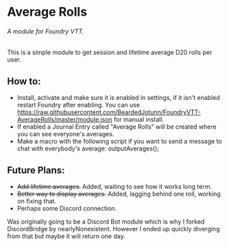 # Average Rolls
###### A module for Foundry VTT.

This is a simple module to get session and lifetime average D20 rolls per user.

## How to:
 - Install, activate and make sure it is enabled in settings, if it isn't enabled restart Foundry after enabling. You can use https://raw.githubusercontent.com/BeardedJotunn/FoundryVTT-AverageRolls/master/module.json for manual install.
 - If enabled a Journal Entry called "Average Rolls" will be created where you can see everyone's averages.
 - Make a macro with the following script if you want to send a message to chat with everybody's average: outputAverages();

## Future Plans:
 - ~~Add lifetime averages.~~ Added, waiting to see how it works long term.
 - ~~Better way to display averages.~~ Added, lagging behind one roll, working on fixing that.
 - Perhaps some Discord connection. 

Was originally going to be a Discord Bot module which is why I forked DiscordBridge by nearlyNonexistent. However I ended up quickly diverging from that but maybe it will return one day.